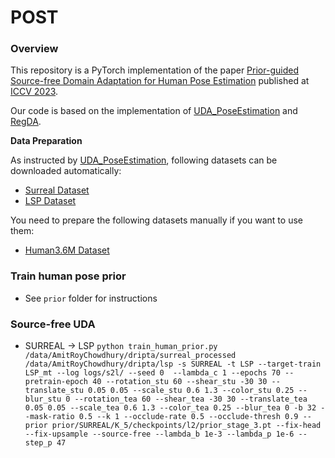 # POST

### Overview
This repository is a PyTorch implementation of the paper [Prior-guided Source-free Domain Adaptation for Human Pose Estimation](https://arxiv.org/abs/2308.13954) published at [ICCV 2023](https://iccv2023.thecvf.com/). 

Our code is based on the implementation of [UDA_PoseEstimation](https://github.com/VisionLearningGroup/UDA_PoseEstimation/tree/master) and [RegDA](https://github.com/thuml/Transfer-Learning-Library/tree/master/examples/domain_adaptation/keypoint_detection).

**Data Preparation**

As instructed by [UDA_PoseEstimation](https://github.com/VisionLearningGroup/UDA_PoseEstimation/tree/master), following datasets can be downloaded automatically:
- [Surreal Dataset](https://www.di.ens.fr/willow/research/surreal/data/)
- [LSP Dataset](http://sam.johnson.io/research/lsp.html)

You need to prepare the following datasets manually if you want to use them:
- [Human3.6M Dataset](http://vision.imar.ro/human3.6m/description.php)

### Train human pose prior
- See `prior` folder for instructions 

### Source-free UDA

- SURREAL -> LSP
  `python train_human_prior.py /data/AmitRoyChowdhury/dripta/surreal_processed /data/AmitRoyChowdhury/dripta/lsp -s SURREAL -t LSP --target-train LSP_mt --log logs/s2l/ --seed 0  --lambda_c 1 --epochs 70 --pretrain-epoch 40 --rotation_stu 60 --shear_stu -30 30 --translate_stu 0.05 0.05 --scale_stu 0.6 1.3 --color_stu 0.25 --blur_stu 0 --rotation_tea 60 --shear_tea -30 30 --translate_tea 0.05 0.05 --scale_tea 0.6 1.3 --color_tea 0.25 --blur_tea 0 -b 32 --mask-ratio 0.5 --k 1 --occlude-rate 0.5 --occlude-thresh 0.9 --prior prior/SURREAL/K_5/checkpoints/l2/prior_stage_3.pt --fix-head --fix-upsample --source-free --lambda_b 1e-3 --lambda_p 1e-6 --step_p 47
`

